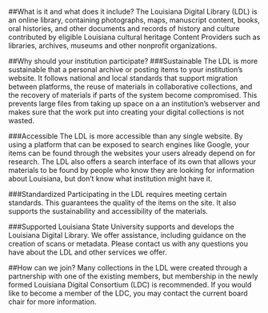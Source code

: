 ##What is it and what does it include?
The Louisiana Digital Library (LDL) is an online library, containing photographs, maps, manuscript content, books, oral histories, and other documents and records of history and culture contributed by eligible Louisiana cultural heritage Content Providers such as libraries, archives, museums and other nonprofit organizations. 

##Why should your institution participate?
###Sustainable
The LDL is more sustainable that a personal archive or posting items to your institution’s website. It follows national and local standards that support migration between platforms, the reuse of materials in collaborative collections, and the recovery of materials if parts of the system become compromised. This prevents large files from taking up space on a an institution’s webserver and makes sure that the work put into creating your digital collections is not wasted.

###Accessible
The LDL is more accessible than any single website. By using a platform that can be exposed to search engines like Google, your items can be found through the websites your users already depend on for research. The LDL also offers a search interface of its own that allows your materials to be found by people who know they are looking for information about Louisiana, but don’t know what institution might have it.

###Standardized
Participating in the LDL requires meeting certain standards. This guarantees the quality of the items on the site. It also supports the sustainability and accessibility of the materials.

###Supported
Louisiana State University supports and develops the Louisiana Digital Library. We offer assistance, including guidance on the creation of scans or metadata. Please contact us with any questions you have about the LDL and other services we offer.

##How can we join?
Many collections in the LDL were created through a partnership with one of the existing members, but membership in the newly formed Louisiana Digital Consortium (LDC) is recommended. If you would like to become a member of the LDC, you may contact the current board chair for more information.